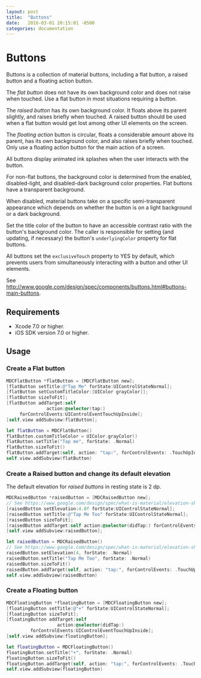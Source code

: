 ```yaml
---
layout: post
title:  "Buttons"
date:   2016-03-01 20:15:01 -0500
categories: documentation
---
```

# Buttons

Buttons is a collection of material buttons, including a flat button, a raised button and a floating
action button.

The _flat button_ does not have its own background color and does not raise when touched. Use a flat
button in most situations requiring a button.

The _raised button_ has its own background color. It floats above its parent slightly, and raises
briefly when touched. A raised button should be used when a flat button would get lost among other
UI elements on the screen.

The _floating action_ button is circular, floats a considerable amount above its parent, has its own
background color, and also raises briefly when touched. Only use a floating action button for the
main action of a screen.

All buttons display animated ink splashes when the user interacts with the button.

For non-flat buttons, the background color is determined from the enabled, disabled-light, and
disabled-dark background color properties. Flat buttons have a transparent background.

When disabled, material buttons take on a specific semi-transparent appearance which depends on
whether the button is on a light background or a dark background.

Set the title color of the button to have an accessible contrast ratio with the button's background
color. The caller is responsible for setting (and updating, if necessary) the button's
`underlyingColor` property for flat buttons.

All buttons set the `exclusiveTouch` property to YES by default, which prevents users from
simultaneously interacting with a button and other UI elements.

See http://www.google.com/design/spec/components/buttons.html#buttons-main-buttons.

## Requirements

- Xcode 7.0 or higher.
- iOS SDK version 7.0 or higher.

## Usage

### Create a Flat button

```objective-c
MDCFlatButton *flatButton = [MDCFlatButton new];
[flatButton setTitle:@"Tap Me" forState:UIControlStateNormal];
[flatButton setCustomTitleColor:[UIColor grayColor]];
[flatButton sizeToFit];
[flatButton addTarget:self
               action:@selector(tap:)
     forControlEvents:UIControlEventTouchUpInside];
[self.view addSubview:flatButton];
```

```swift
let flatButton = MDCFlatButton()
flatButton.customTitleColor = UIColor.grayColor()
flatButton.setTitle("Tap me", forState: .Normal)
flatButton.sizeToFit()
flatButton.addTarget(self, action: "tap:", forControlEvents: .TouchUpInside)
self.view.addSubview(flatButton)
```

### Create a Raised button and change its default elevation

The default elevation for _raised buttons_ in resting state is 2 dp.

```objective-c
MDCRaisedButton *raisedButton = [MDCRaisedButton new];
// See https://www.google.com/design/spec/what-is-material/elevation-shadows.html
[raisedButton setElevation:4.0f forState:UIControlStateNormal];
[raisedButton setTitle:@"Tap Me Too" forState:UIControlStateNormal];
[raisedButton sizeToFit];
[raisedButton addTarget:self action:@selector(didTap:) forControlEvents:UIControlEventTouchUpInside];
[self.view addSubview:raisedButton];

```

```swift
let raisedButton = MDCRaisedButton()
// See https://www.google.com/design/spec/what-is-material/elevation-shadows.html
raisedButton.setElevation(4, forState: .Normal)
raisedButton.setTitle("Tap Me Too", forState: .Normal)
raisedButton.sizeToFit()
raisedButton.addTarget(self, action: "tap:", forControlEvents: .TouchUpInside)
self.view.addSubview(raisedButton)
```

### Create a Floating button

```objective-c
MDCFloatingButton *floatingButton = [MDCFloatingButton new];
[floatingButton setTitle:@"+" forState:UIControlStateNormal];
[floatingButton sizeToFit];
[floatingButton addTarget:self
                   action:@selector(didTap:)
         forControlEvents:UIControlEventTouchUpInside];
[self.view addSubview:floatingButton];
```

```swift
let floatingButton = MDCFloatingButton()
floatingButton.setTitle("+", forState: .Normal)
floatingButton.sizeToFit()
floatingButton.addTarget(self, action: "tap:", forControlEvents: .TouchUpInside)
self.view.addSubview(floatingButton)
```
